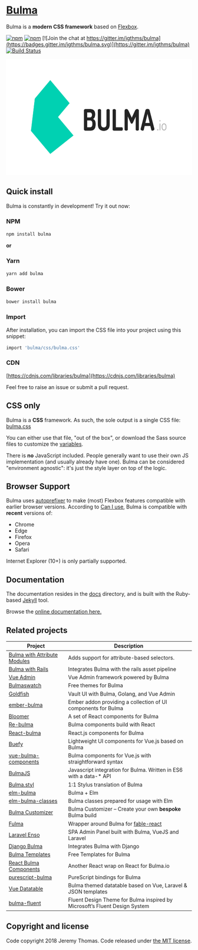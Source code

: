 # [Bulma](https://bulma.io)

Bulma is a **modern CSS framework** based on [Flexbox](https://developer.mozilla.org/en-US/docs/Web/CSS/CSS_Flexible_Box_Layout/Using_CSS_flexible_boxes).

[![npm](https://img.shields.io/npm/v/bulma.svg)](https://www.npmjs.com/package/bulma)
[![npm](https://img.shields.io/npm/dm/bulma.svg)](https://www.npmjs.com/package/bulma)
[![Join the chat at https://gitter.im/jgthms/bulma](https://badges.gitter.im/jgthms/bulma.svg)](https://gitter.im/jgthms/bulma)
[![Build Status](https://travis-ci.org/jgthms/bulma.svg?branch=master)](https://travis-ci.org/jgthms/bulma)

<a href="https://bulma.io"><img src="https://raw.githubusercontent.com/jgthms/bulma/master/docs/images/bulma-banner.png" alt="Bulma: a Flexbox CSS framework" style="max-width:100%;" width="600" height="315"></a>

## Quick install

Bulma is constantly in development! Try it out now:

### NPM

```sh
npm install bulma
```

**or**

### Yarn

```sh
yarn add bulma
```

### Bower

```sh
bower install bulma
```

### Import
After installation, you can import the CSS file into your project using this snippet:

```sh
import 'bulma/css/bulma.css'
```

### CDN

[https://cdnjs.com/libraries/bulma](https://cdnjs.com/libraries/bulma)

Feel free to raise an issue or submit a pull request.

## CSS only

Bulma is a **CSS** framework. As such, the sole output is a single CSS file: [bulma.css](https://github.com/jgthms/bulma/blob/master/css/bulma.css)

You can either use that file, "out of the box", or download the Sass source files to customize the [variables](https://bulma.io/documentation/overview/variables/).

There is **no** JavaScript included. People generally want to use their own JS implementation (and usually already have one). Bulma can be considered "environment agnostic": it's just the style layer on top of the logic.

## Browser Support

Bulma uses [autoprefixer](https://github.com/postcss/autoprefixer) to make (most) Flexbox features compatible with earlier browser versions. According to [Can I use](https://caniuse.com/#feat=flexbox), Bulma is compatible with **recent** versions of:

* Chrome
* Edge
* Firefox
* Opera
* Safari

Internet Explorer (10+) is only partially supported.

## Documentation

The documentation resides in the [docs](docs) directory, and is built with the Ruby-based [Jekyll](https://jekyllrb.com/) tool.

Browse the [online documentation here.](https://bulma.io/documentation/overview/start/)

## Related projects

| Project                                                                              | Description                                                                           |
| ------------------------------------------------------------------------------------ | ------------------------------------------------------------------------------------- |
| [Bulma with Attribute Modules](https://github.com/j5bot/bulma-attribute-selectors)   | Adds support for attribute-based selectors.                                           |
| [Bulma with Rails](https://github.com/joshuajansen/bulma-rails)                      | Integrates Bulma with the rails asset pipeline                                        |
| [Vue Admin](https://github.com/vue-bulma/vue-admin)                                  | Vue Admin framework powered by Bulma                                                  |
| [Bulmaswatch](https://github.com/jenil/bulmaswatch)                                  | Free themes for Bulma                                                                 |
| [Goldfish](https://github.com/Caiyeon/goldfish)                                      | Vault UI with Bulma, Golang, and Vue Admin                                            |
| [ember-bulma](https://github.com/open-tux/ember-bulma)                               | Ember addon providing a collection of UI components for Bulma                         |
| [Bloomer](https://bloomer.js.org)                                                    | A set of React components for Bulma                                                   |
| [Re-bulma](https://github.com/bokuweb/re-bulma)                                      | Bulma components build with React                                                     |
| [React-bulma](https://github.com/kulakowka/react-bulma)                              | React.js components for Bulma                                                         |
| [Buefy](https://buefy.github.io)                                                     | Lightweight UI components for Vue.js based on Bulma                                   |
| [vue-bulma-components](https://github.com/vouill/vue-bulma-components)               | Bulma components for Vue.js with straightforward syntax                               |
| [BulmaJS](https://github.com/VizuaaLOG/BulmaJS)                                      | Javascript integration for Bulma. Written in ES6 with a data-* API                    |
| [Bulma.styl](https://github.com/log1x/bulma.styl)                                    | 1:1 Stylus translation of Bulma                                                       |
| [elm-bulma](https://github.com/surprisetalk/elm-bulma)                               | Bulma + Elm                                                                           |
| [elm-bulma-classes](https://github.com/ahstro/elm-bulma-classes)                     | Bulma classes prepared for usage with Elm                                             |
| [Bulma Customizer](https://bulma-customizer.bstash.io/)                              | Bulma Customizer &#8211; Create your own **bespoke** Bulma build                      |
| [Fulma](https://mangelmaxime.github.io/Fulma/)                                       | Wrapper around Bulma for [fable-react](https://github.com/fable-compiler/fable-react) |
| [Laravel Enso](https://github.com/laravel-enso/enso)                                 | SPA Admin Panel built with Bulma, VueJS and Laravel                                   |
| [Django Bulma](https://github.com/timonweb/django-bulma)                             | Integrates Bulma with Django                                                          |
| [Bulma Templates](https://github.com/dansup/bulma-templates)                         | Free Templates for Bulma                                                              |
| [React Bulma Components](https://github.com/couds/react-bulma-components)            | Another React wrap on React for Bulma.io                                              |
| [purescript-bulma](https://github.com/sectore/purescript-bulma)                      | PureScript bindings for Bulma                                                         |
| [Vue Datatable](https://github.com/laravel-enso/vuedatatable)                        | Bulma themed datatable based on Vue, Laravel & JSON templates                         |
| [bulma-fluent](https://mubaidr.github.io/bulma-fluent/)                              | Fluent Design Theme for Bulma inspired by Microsoft’s Fluent Design System           |

## Copyright and license

Code copyright 2018 Jeremy Thomas. Code released under [the MIT license](https://github.com/jgthms/bulma/blob/master/LICENSE).
